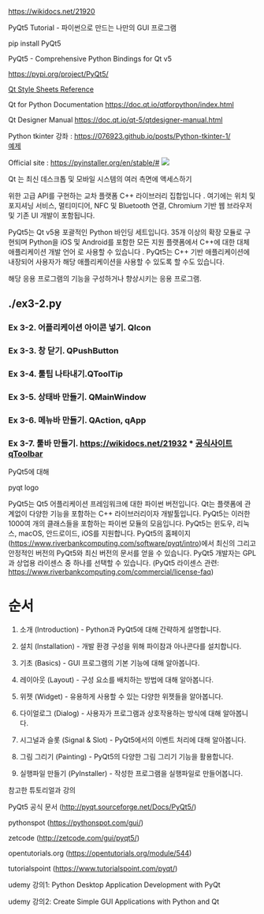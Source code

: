 https://wikidocs.net/21920

PyQt5 Tutorial - 파이썬으로 만드는 나만의 GUI 프로그램

pip install PyQt5


PyQt5 - Comprehensive Python Bindings for Qt v5

https://pypi.org/project/PyQt5/

[Qt Style Sheets Reference](https://doc.qt.io/qt-5/stylesheet-reference.html)

Qt for Python Documentation  https://doc.qt.io/qtforpython/index.html


Qt Designer Manual  https://doc.qt.io/qt-5/qtdesigner-manual.html

Python tkinter 강좌 : https://076923.github.io/posts/Python-tkinter-1/
<br>
[예제](/GUI_project/tk_gui_label.py)

Official site : https://pyinstaller.org/en/stable/# <img src="https://pyinstaller.org/en/stable/_static/pyinstaller-draft1a-100_trans.png" >


Qt 는 최신 데스크톱 및 모바일 시스템의 여러 측면에 액세스하기 



위한 고급 API를 구현하는 교차 플랫폼 C++ 라이브러리 집합입니다 . 
여기에는 
위치 및 포지셔닝 서비스, 멀티미디어, NFC 및 Bluetooth 연결, 
Chromium 기반 웹 브라우저 및 기존 UI 개발이 포함됩니다. 



PyQt5는 Qt v5용 포괄적인 Python 바인딩 세트입니다. 35개 이상의 확장 모듈로 구현되며 Python을 iOS 및 Android를 포함한 모든 지원 플랫폼에서 C++에 대한 대체 애플리케이션 개발 언어 
로 사용할 수 있습니다 . PyQt5는 C++ 기반 애플리케이션에 내장되어 사용자가 해당 애플리케이션을 사용할 수 있도록 할 수도 있습니다.



해당 응용 프로그램의 기능을 구성하거나 향상시키는 응용 프로그램. 


## ./ex3-2.py
### Ex 3-2. 어플리케이션 아이콘 넣기. QIcon
### Ex 3-3. 창 닫기.  QPushButton
### Ex 3-4. 툴팁 나타내기.QToolTip
### Ex 3-5. 상태바 만들기.  QMainWindow
### Ex 3-6. 메뉴바 만들기.   QAction, qApp
### Ex 3-7. 툴바 만들기.  https://wikidocs.net/21932    * [공식사이트 qToolbar](https://doc.qt.io/qt-5/qtoolbar.html)





PyQt5에 대해

pyqt logo


PyQt5는 Qt5 어플리케이션 프레임워크에 대한 파이썬 버전입니다. Qt는 플랫폼에 관계없이 다양한 기능을 포함하는 C++ 라이브러리이자 개발툴입니다.
PyQt5는 이러한 1000여 개의 클래스들을 포함하는 파이썬 모듈의 모음입니다.
PyQt5는 윈도우, 리눅스, macOS, 안드로이드, iOS를 지원합니다.
PyQt5의 홈페이지(https://www.riverbankcomputing.com/software/pyqt/intro)에서 최신의 그리고 안정적인 버전의 PyQt5와 최신 버전의 문서를 얻을 수 있습니다.
PyQt5 개발자는 GPL과 상업용 라이센스 중 하나를 선택할 수 있습니다.
(PyQt5 라이센스 관련: https://www.riverbankcomputing.com/commercial/license-faq)


# 순서
01. 소개 (Introduction) - Python과 PyQt5에 대해 간략하게 설명합니다.

02. 설치 (Installation) - 개발 환경 구성을 위해 파이참과 아나콘다를 설치합니다.

03. 기초 (Basics) - GUI 프로그램의 기본 기능에 대해 알아봅니다.

04. 레이아웃 (Layout) - 구성 요소를 배치하는 방법에 대해 알아봅니다.

05. 위젯 (Widget) - 유용하게 사용할 수 있는 다양한 위젯들을 알아봅니다.

06. 다이얼로그 (Dialog) - 사용자가 프로그램과 상호작용하는 방식에 대해 알아봅니다.

07. 시그널과 슬롯 (Signal & Slot) - PyQt5에서의 이벤트 처리에 대해 알아봅니다.

08. 그림 그리기 (Painting) - PyQt5의 다양한 그림 그리기 기능을 활용합니다.

09. 실행파일 만들기 (PyInstaller) - 작성한 프로그램을 실행파일로 만들어봅니다.


참고한 튜토리얼과 강의

PyQt5 공식 문서 (http://pyqt.sourceforge.net/Docs/PyQt5/)

pythonspot (https://pythonspot.com/gui/)

zetcode (http://zetcode.com/gui/pyqt5/)

opentutorials.org (https://opentutorials.org/module/544)

tutorialspoint (https://www.tutorialspoint.com/pyqt/)

udemy 강의1: Python Desktop Application Development with PyQt

udemy 강의2: Create Simple GUI Applications with Python and Qt









